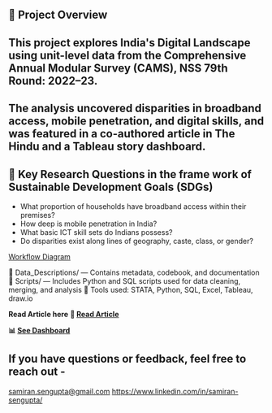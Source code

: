 ## 📌 Project Overview 
## This project explores India's Digital Landscape using unit-level data from the Comprehensive Annual Modular Survey (CAMS), NSS 79th Round: 2022–23. 
## The analysis uncovered disparities in broadband access, mobile penetration, and digital skills, and was featured in a co-authored article in The Hindu and a Tableau story dashboard.

## 🧠 Key Research Questions in the frame work of Sustainable Development Goals (SDGs)
- What proportion of households have broadband access within their premises?
- How deep is mobile penetration in India?
- What basic ICT skill sets do Indians possess?
- Do disparities exist along lines of geography, caste, class, or gender?

[Workflow Diagram](C:\Users\samir\Desktop\NSSO_DATA\Comprihensive_Annual_Modular_Survey_2022_23\results_analysis\digital_india_workflow.drawio.png)

📁 Data_Descriptions/ — Contains metadata, codebook, and documentation 
📁 Scripts/ — Includes Python and SQL scripts used for data cleaning, merging, and analysis 
🧰 Tools used: STATA, Python, SQL, Excel, Tableau, draw.io

  **Read Article here**
**📰 [Read Article](https://www.thehindu.com/data/analysing-internet-access-and-digital-skills-in-india/article69712047.ece)**

**📊 [See Dashboard](https://public.tableau.com/views/cms_2022_23/Story2?:language=en-GB&:sid=&:redirect=auth&:display_count=n&:origin=viz_share_link)**

  ## If you have questions or feedback, feel free to reach out -
  samiran.sengupta@gmail.com
  https://www.linkedin.com/in/samiran-sengupta/

  
